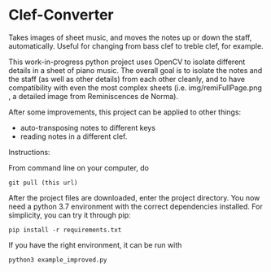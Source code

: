 # Clef-Converter
Takes images of sheet music, and moves the notes up or down the staff, automatically. Useful for changing from bass clef to treble clef, for example.

This work-in-progress python project uses OpenCV to isolate different details in a sheet of piano music. The overall goal is to isolate the notes and the staff (as well as other details) from each other cleanly, and to have compatibility with even the most complex sheets (i.e. img/remiFullPage.png , a detailed image from Reminiscences de Norma).

 After some improvements, this project can be applied to other things:
   
  - auto-transposing notes to different keys 
  - reading notes in a different clef.


Instructions:

  From command line on your computer, do 
  
    git pull (this url)
    
  After the project files are downloaded, enter the project directory. You now need a python 3.7 environment with the correct dependencies installed. For simplicity, you can try it through pip:   
  
    pip install -r requirements.txt  
    
  If you have the right environment, it can be run with   
  
    python3 example_improved.py 

  
